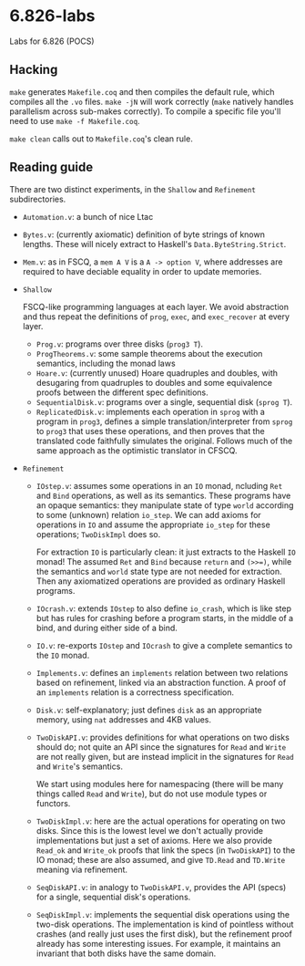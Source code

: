 # 6.826-labs
Labs for 6.826 (POCS)

## Hacking

`make` generates `Makefile.coq` and then compiles the default rule, which
compiles all the `.vo` files. `make -jN` will work correctly (`make` natively
handles parallelism across sub-makes correctly). To compile a specific file
you'll need to use `make -f Makefile.coq`.

`make clean` calls out to `Makefile.coq`'s clean rule.

## Reading guide

There are two distinct experiments, in the `Shallow` and `Refinement`
subdirectories.

* `Automation.v`: a bunch of nice Ltac
* `Bytes.v`: (currently axiomatic) definition of byte strings of known lengths.
  These will nicely extract to Haskell's `Data.ByteString.Strict`.
* `Mem.v`: as in FSCQ, a `mem A V` is a `A -> option V`, where addresses are
  required to have deciable equality in order to update memories.
* `Shallow`

  FSCQ-like programming languages at each layer. We avoid abstraction and thus
  repeat the definitions of `prog`, `exec`, and `exec_recover` at every layer.

  - `Prog.v`: programs over three disks (`prog3 T`).
  - `ProgTheorems.v`: some sample theorems about the execution semantics,
    including the monad laws
  - `Hoare.v`: (currently unused) Hoare quadruples and doubles, with desugaring
    from quadruples to doubles and some equivalence proofs between the different
    spec definitions.
  - `SequentialDisk.v`: programs over a single, sequential disk (`sprog T`).
  - `ReplicatedDisk.v`: implements each operation in `sprog` with a program in
    `prog3`, defines a simple translation/interpreter from `sprog` to `prog3`
    that uses these operations, and then proves that the translated code
    faithfully simulates the original. Follows much of the same approach as the
    optimistic translator in CFSCQ.

* `Refinement`
  - `IOstep.v`: assumes some operations in an `IO` monad, ncluding `Ret` and
    `Bind` operations, as well as its semantics. These programs have an opaque
    semantics: they manipulate state of type `world` according to some (unknown)
    relation `io_step`. We can add axioms for operations in `IO` and assume
    the appropriate `io_step` for these operations; `TwoDiskImpl` does so.

    For extraction `IO` is particularly clean: it just extracts to the Haskell
    `IO` monad! The assumed `Ret` and `Bind` because `return` and `(>>=)`, while
    the semantics and `world` state type are not needed for extraction. Then any
    axiomatized operations are provided as ordinary Haskell programs.
  - `IOcrash.v`: extends `IOstep` to also define `io_crash`, which is like step
    but has rules for crashing before a program starts, in the middle of a bind,
    and during either side of a bind.
  - `IO.v`: re-exports `IOstep` and `IOcrash` to give a complete semantics to
    the `IO` monad.
  - `Implements.v`: defines an `implements` relation between two relations based
    on refinement, linked via an abstraction function. A proof of an
    `implements` relation is a correctness specification.
  - `Disk.v`: self-explanatory; just defines `disk` as an appropriate memory,
    using `nat` addresses and 4KB values.
  - `TwoDiskAPI.v`: provides definitions for what operations on two disks should
    do; not quite an API since the signatures for `Read` and `Write` are not
    really given, but are instead implicit in the signatures for `Read` and
    `Write`'s semantics.

    We start using modules here for namespacing (there will be many things
    called `Read` and `Write`), but do not use module types or functors.
  - `TwoDiskImpl.v`: here are the actual operations for operating on two disks.
    Since this is the lowest level we don't actually provide implementations but
    just a set of axioms. Here we also provide `Read_ok` and `Write_ok` proofs
    that link the specs (in `TwoDiskAPI`) to the IO monad; these are also
    assumed, and give `TD.Read` and `TD.Write` meaning via refinement.
  - `SeqDiskAPI.v`: in analogy to `TwoDiskAPI.v`, provides the API (specs) for a
    single, sequential disk's operations.
  - `SeqDiskImpl.v`: implements the sequential disk operations using the
    two-disk operations. The implementation is kind of pointless without crashes
    (and really just uses the first disk), but the refinement proof already has
    some interesting issues. For example, it maintains an invariant that both
    disks have the same domain.
